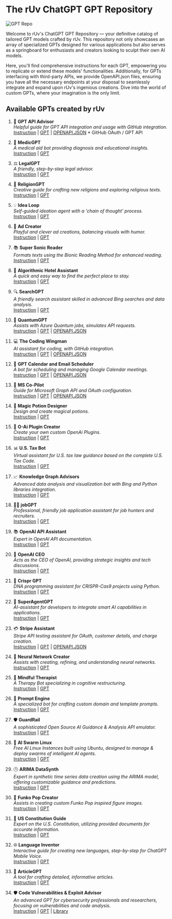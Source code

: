 # The rUv ChatGPT GPT Repository
![GPT Repo](https://github.com/ruvnet/gpts/blob/main/images/gpt-repo.png?raw=true)

Welcome to rUv's ChatGPT GPT Repository — your definitive catalog of tailored GPT models crafted by rUv. This repository not only showcases an array of specialized GPTs designed for various applications but also serves as a springboard for enthusiasts and creators looking to sculpt their own AI models. 

Here, you'll find comprehensive instructions for each GPT, empowering you to replicate or extend these models' functionalities. Additionally, for GPTs interfacing with third-party APIs, we provide OpenAPI.json files, ensuring you have all the necessary endpoints at your disposal to seamlessly integrate and expand upon rUv's ingenious creations. Dive into the world of custom GPTs, where your imagination is the only limit.

## Available GPTs created by rUv
1. 🤖 **GPT API Advisor**  
   _Helpful guide for GPT API integration and usage with GitHub integration._  
   [Instruction](https://github.com/ruvnet/gpts/blob/main/instructions/GPT%20API%20Advisor.txt) | [GPT](https://chat.openai.com/g/g-MmU2vf2RA-gpt-api-advisor) | [OPENAPI.JSON](https://github.com/ruvnet/gpts/blob/main/openapi-json/github-api.json) * GitHub OAuth / GPT API


2. 💊 **MedicGPT**  
   _A medical aid bot providing diagnosis and educational insights._  
   [Instruction](https://github.com/ruvnet/gpts/blob/main/instructions/MedicGPT.txt) | [GPT](https://chat.openai.com/g/g-9t12PrN8v-medicgpt)

3. ⚖️ **LegalGPT**  
   _A friendly, step-by-step legal advisor._  
   [Instruction](https://github.com/ruvnet/gpts/blob/main/instructions/LegalGPT.txt) | [GPT](https://chat.openai.com/g/g-POhtOBp2e-legal-bot)

4. 📜 **ReligionGPT**  
   _Creative guide for crafting new religions and exploring religious texts._  
   [Instruction](https://github.com/ruvnet/gpts/blob/main/instructions/ReligionGPT.txt) | [GPT](https://chat.openai.com/g/g-xrFqZIZVz-religiongpt)

5. 💡 **Idea Loop**  
   _Self-guided ideation agent with a 'chain of thought' process._  
   [Instruction](https://github.com/ruvnet/gpts/blob/main/instructions/Idea%20Loop.txt) | [GPT](https://chat.openai.com/g/g-UlXZfhUmJ-idea-loop)

6. 🎨 **Ad Creator**  
   _Playful and clever ad creations, balancing visuals with humor._  
   [Instruction](https://github.com/ruvnet/gpts/blob/main/instructions/Ad%20Creator.txt) | [GPT](https://chat.openai.com/g/g-T8f8atJ0s-ad-creator)

7. 📚 **Super Sonic Reader**  
   _Formats texts using the Bionic Reading Method for enhanced reading._  
   [Instruction](https://github.com/ruvnet/gpts/blob/main/instructions/Super%20Sonic%20Reader.txt) | [GPT](https://chat.openai.com/g/g-KfYemOby5-super-sonic-reader)

8. 🏨 **Algorithmic Hotel Assistant**  
   _A quick and easy way to find the perfect place to stay._  
   [Instruction](https://github.com/ruvnet/gpts/blob/main/instructions/Algorithmic%20Hotel%20Assistant.txt) | [GPT](https://chat.openai.com/g/g-utlPOlEHu-algorithmic-hotel-assistant)

9. 🔍 **SearchGPT**  
   _A friendly search assistant skilled in advanced Bing searches and data analysis._  
   [Instruction](https://github.com/ruvnet/gpts/blob/main/instructions/SearchGPT.txt) | [GPT](https://chat.openai.com/g/g-vrNq8U36D-searchgpt)

10. 🔬 **QuantumGPT**  
    _Assists with Azure Quantum jobs, simulates API requests._  
    [Instruction](https://github.com/ruvnet/gpts/blob/main/instructions/QuantumGPT.txt) | [GPT](https://chat.openai.com/g/g-mXdwr9VWa-quantumgpt) | [OPENAPI.JSON](https://github.com/ruvnet/gpts/blob/main/openapi-json/ms-graph.json)

11. 💻 **The Coding Wingman**  
    _AI assistant for coding, with GitHub integration._  
    [Instruction](https://github.com/ruvnet/gpts/blob/main/instructions/The%20Coding%20Wingman.txt) | [GPT](https://chat.openai.com/g/g-rvFHm9pMe-the-coding-wingman) | [OPENAPI.JSON](https://github.com/ruvnet/gpts/blob/main/openapi-json/coding-wingman.json)

12. 📅 **GPT Calendar and Email Scheduler**  
    _A bot for scheduling and managing Google Calendar meetings._  
    [Instruction](https://github.com/ruvnet/gpts/blob/main/instructions/GPT%20Calendar%20and%20Email%20Scheduler.txt) | [GPT](https://chat.openai.com/g/g-yPpqTeedS-gpt-calendar-and-email-scheduler) | [OPENAPI.JSON](https://github.com/ruvnet/gpts/blob/main/openapi-json/ms-graph.json)

13. 🧭 **MS Co-Pilot**  
    _Guide for Microsoft Graph API and OAuth configuration._  
    [Instruction](https://github.com/ruvnet/gpts/blob/main/instructions/MS%20Co-Pilot.txt) | [GPT](https://chat.openai.com/g/g-6QzJ0XxVC-ms-co-pilot) | [OPENAPI.JSON](https://github.com/ruvnet/gpts/blob/main/openapi-json/ms-graph.json)

14. 🧪 **Magic Potion Designer**  
    _Design and create magical potions._  
    [Instruction](https://github.com/ruvnet/gpts/blob/main/instructions/Magic%20Potion%20Designer.txt) | [GPT](https://chat.openai.com/g/g-FgwxubVpf-magic)

15. 🔌 **O-Ai Plugin Creator**  
    _Create your own custom OpenAi Plugins._  
    [Instruction](https://github.com/ruvnet/gpts/blob/main/instructions/O-Ai%20Plugin%20Creator.txt) | [GPT](https://chat.openai.com/g/g-2idGwDJSA-o-ai-plugin-creator)

16. 📊 **U.S. Tax Bot**  
    _Virtual assistant for U.S. tax law guidance based on the complete U.S. Tax Code._  
    [Instruction](https://github.com/ruvnet/gpts/blob/main/instructions/U.S.%20Tax%20Bot.txt) | [GPT](https://chat.openai.com/g/g-EznQie7Yv-u-s-tax-bot)

17. 📈 **Knowledge Graph Advisors**  
    _Advanced data analysis and visualization bot with Bing and Python libraries integration._  
    [Instruction](https://github.com/ruvnet/gpts/blob/main/instructions/Knowledge%20Graph%20Advisors.txt) | [GPT](https://chat.openai.com/g/g-BQT5Jty54-knowledge-graph-advisors)

18. 🧑‍💼 **jobGPT**  
    _Professional, friendly job application assistant for job hunters and recruiters._  
    [Instruction](https://github.com/ruvnet/gpts/blob/main/instructions/jobGPT.txt) | [GPT](#)

19. 📚 **OpenAI API Assistant**  
    _Expert in OpenAI API documentation._  
    [Instruction](https://github.com/ruvnet/gpts/blob/main/instructions/OpenAI%20API%20Assistant.txt) | [GPT](#)

20. 🏢 **OpenAI CEO**  
    _Acts as the CEO of OpenAI, providing strategic insights and tech discussions._  
    [Instruction](https://github.com/ruvnet/gpts/blob/main/instructions/OpenAI%20CEO.txt) | [GPT](https://chat.openai.com/g/g-l9HQCjBGF-openai-ceo)

21. 🧬 **Crispr GPT**  
    _DNA programming assistant for CRISPR-Cas9 projects using Python._  
    [Instruction](https://github.com/ruvnet/gpts/blob/main/instructions/Crispr%20GPT.txt) | [GPT](https://chat.openai.com/g/g-O0Xk9QlqJ-crispr-gpt)

22. 🤖 **SuperAgentGPT**  
    _AI-assistant for developers to integrate smart AI capabilities in applications._  
    [Instruction](https://github.com/ruvnet/gpts/blob/main/instructions/SuperAgentGPT.txt) | [GPT](https://chat.openai.com/gpts/editor/g-SyBJpkrjm)

23. 💳 **Stripe Assistant**  
    _Stripe API testing assistant for OAuth, customer details, and charge creation._  
    [Instruction](https://github.com/ruvnet/gpts/blob/main/instructions/Stripe%20Assistant.txt) | [GPT](https://chat.openai.com/g/g-G6UEwhOLq-stripe-assistant) | [OPENAPI.JSON](https://github.com/ruvnet/gpts/blob/main/openapi-json/stripe-oauth.json) 

24. 🧠 **Neural Network Creator**  
    _Assists with creating, refining, and understanding neural networks._  
    [Instruction](https://github.com/ruvnet/gpts/blob/main/instructions/Neural%20Network%20Creator.txt) | [GPT](https://chat.openai.com/g/g-qtIKiMWc8-neural-network-creator)

25. 🤯 **Mindful Therapist**  
    _A Therapy Bot specializing in cognitive restructuring._  
    [Instruction](https://github.com/ruvnet/gpts/blob/main/instructions/Mindful%20Therapist.txt) | [GPT](https://chat.openai.com/g/g-P9xNWRBnq-mindful-therapist)

26. 🦾 **Prompt Engine**  
    _A specialized bot for crafting custom domain and template prompts._  
    [Instruction](https://github.com/ruvnet/gpts/blob/main/instructions/prompt-engine.txt) | [GPT](https://chat.openai.com/g/g-Vix24dVTU-prompt-engine)

27. 🛡️ **GuardRail**  
    _A sophisticated Open Source AI Guidance & Analysis API emulator._  
    [Instruction](https://github.com/ruvnet/gpts/blob/main/instructions/guardrail.json) | [GPT](https://chat.openai.com/g/g-6Bvt5pJFf-guardrail)

28. 🐧 **AI Swarm Linux**  
    _Free AI Linux Instances built using Ubuntu, designed to manage & deploy swarms of intelligent AI agents._  
    [Instruction](https://github.com/ruvnet/gpts/blob/main/instructions/swarm-linaux.toml) | [GPT](https://chat.openai.com/g/g-v3VZVZSPc-ai-swarm-linux)

29. 🕒 **ARIMA DataSynth**  
    _Expert in synthetic time series data creation using the ARIMA model, offering customizable guidance and predictions._  
    [Instruction](https://github.com/ruvnet/gpts/blob/main/instructions/datasynth.toml) | [GPT](https://chat.openai.com/g/g-XxR998pKG-arima-datasynth)

30. 🎨 **Funko Pop Creator**  
    _Assists in creating custom Funko Pop inspired figure images._  
    [Instruction](https://github.com/ruvnet/gpts/blob/main/instructions/funko-pop.toml) | [GPT](https://chat.openai.com/g/g-z0kBmAk45-funko-pop-creator)

31. 📜 **US Constitution Guide**  
    _Expert on the U.S. Constitution, utilizing provided documents for accurate information._  
    [Instruction](https://github.com/ruvnet/gpts/blob/main/instructions/us_constitution.toml) | [GPT](https://chat.openai.com/g/g-QTO2lCEBw-us-constitution-guide)

32. 🌐 **Language Inventor**  
    _Interactive guide for creating new languages, step-by-step for ChatGPT Mobile Voice._  
    [Instruction](https://github.com/ruvnet/gpts/blob/main/instructions/language-inventor.toml) | [GPT](https://chat.openai.com/g/g-aQnDoRI5S-language-inventor)

33. 📝 **ArticleGPT**  
    _A tool for crafting detailed, informative articles._  
    [Instruction](https://github.com/ruvnet/gpts/blob/main/instructions/articleGPT.toml) | [GPT](https://chat.openai.com/g/g-mGLNfFuq3-articlegpt)

34. 🛡️ **Code Vulnerabilities & Exploit Advisor**  
    _An advanced GPT for cybersecurity professionals and researchers, focusing on vulnerabilities and code analysis._  
    [Instruction](https://github.com/ruvnet/gpts/blob/main/instructions/code_exploits.toml) | [GPT](https://chat.openai.com/g/g-xvSn8s9lD-code-vulnerabilities-exploit-advisor) | [Library](https://github.com/ruvnet/gpts/blob/main/library/search-engine-list.md)

